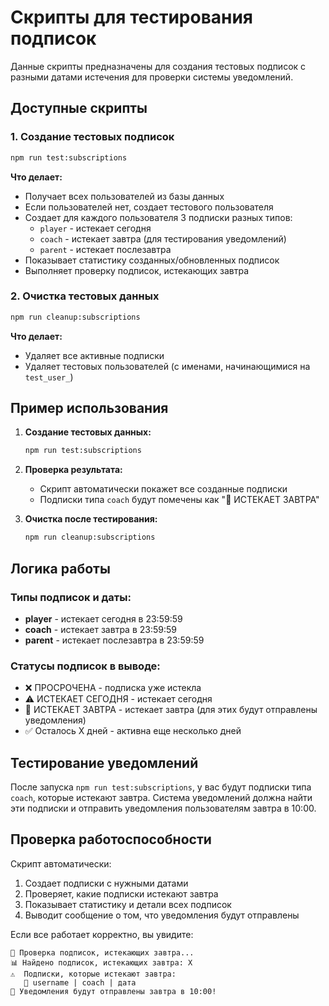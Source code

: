 # Скрипты для тестирования подписок

Данные скрипты предназначены для создания тестовых подписок с разными датами истечения для проверки системы уведомлений.

## Доступные скрипты

### 1. Создание тестовых подписок

```bash
npm run test:subscriptions
```

**Что делает:**

- Получает всех пользователей из базы данных
- Если пользователей нет, создает тестового пользователя
- Создает для каждого пользователя 3 подписки разных типов:
  - `player` - истекает сегодня
  - `coach` - истекает завтра (для тестирования уведомлений)
  - `parent` - истекает послезавтра
- Показывает статистику созданных/обновленных подписок
- Выполняет проверку подписок, истекающих завтра

### 2. Очистка тестовых данных

```bash
npm run cleanup:subscriptions
```

**Что делает:**

- Удаляет все активные подписки
- Удаляет тестовых пользователей (с именами, начинающимися на `test_user_`)

## Пример использования

1. **Создание тестовых данных:**

   ```bash
   npm run test:subscriptions
   ```

2. **Проверка результата:**

   - Скрипт автоматически покажет все созданные подписки
   - Подписки типа `coach` будут помечены как "🔔 ИСТЕКАЕТ ЗАВТРА"

3. **Очистка после тестирования:**
   ```bash
   npm run cleanup:subscriptions
   ```

## Логика работы

### Типы подписок и даты:

- **player** - истекает сегодня в 23:59:59
- **coach** - истекает завтра в 23:59:59
- **parent** - истекает послезавтра в 23:59:59

### Статусы подписок в выводе:

- ❌ ПРОСРОЧЕНА - подписка уже истекла
- ⚠️ ИСТЕКАЕТ СЕГОДНЯ - истекает сегодня
- 🔔 ИСТЕКАЕТ ЗАВТРА - истекает завтра (для этих будут отправлены уведомления)
- ✅ Осталось X дней - активна еще несколько дней

## Тестирование уведомлений

После запуска `npm run test:subscriptions`, у вас будут подписки типа `coach`, которые истекают завтра. Система уведомлений должна найти эти подписки и отправить уведомления пользователям завтра в 10:00.

## Проверка работоспособности

Скрипт автоматически:

1. Создает подписки с нужными датами
2. Проверяет, какие подписки истекают завтра
3. Показывает статистику и детали всех подписок
4. Выводит сообщение о том, что уведомления будут отправлены

Если все работает корректно, вы увидите:

```
🔔 Проверка подписок, истекающих завтра...
📊 Найдено подписок, истекающих завтра: X
⚠️  Подписки, которые истекают завтра:
   👤 username | coach | дата
💬 Уведомления будут отправлены завтра в 10:00!
```
